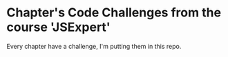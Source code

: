 # Chapter's Code Challenges from the course 'JSExpert'

Every chapter have a challenge, I'm putting them in this repo.

